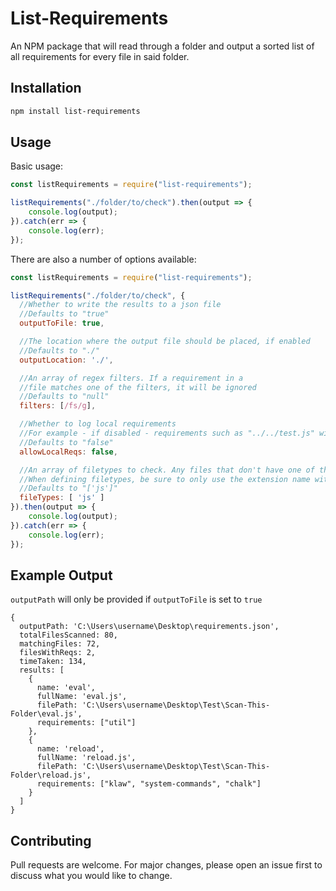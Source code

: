 
# List-Requirements

An NPM package that will read through a folder and output a sorted list of all requirements for every file in said folder.

## Installation

```bash
npm install list-requirements
```

## Usage

Basic usage:
```js
const listRequirements = require("list-requirements");

listRequirements("./folder/to/check").then(output => {
    console.log(output);
}).catch(err => {
    console.log(err);
});
```

There are also a number of options available:
```js
const listRequirements = require("list-requirements");

listRequirements("./folder/to/check", {
  //Whether to write the results to a json file
  //Defaults to "true"
  outputToFile: true,

  //The location where the output file should be placed, if enabled
  //Defaults to "./" 
  outputLocation: './',

  //An array of regex filters. If a requirement in a
  //file matches one of the filters, it will be ignored
  //Defaults to "null"
  filters: [/fs/g],

  //Whether to log local requirements
  //For example - if disabled - requirements such as "../../test.js" will be ignored
  //Defaults to "false"
  allowLocalReqs: false,

  //An array of filetypes to check. Any files that don't have one of these extensions will be ignored
  //When defining filetypes, be sure to only use the extension name without the "."
  //Defaults to "['js']"
  fileTypes: [ 'js' ]
}).then(output => {
    console.log(output);
}).catch(err => {
    console.log(err);
});

```

## Example Output
`outputPath` will only be provided if `outputToFile` is set to `true`
```
{
  outputPath: 'C:\Users\username\Desktop\requirements.json',
  totalFilesScanned: 80,
  matchingFiles: 72,
  filesWithReqs: 2,
  timeTaken: 134,
  results: [
    {
      name: 'eval',
      fullName: 'eval.js',
      filePath: 'C:\Users\username\Desktop\Test\Scan-This-Folder\eval.js',
      requirements: ["util"]
    },
    {
      name: 'reload',
      fullName: 'reload.js',
      filePath: 'C:\Users\username\Desktop\Test\Scan-This-Folder\reload.js',
      requirements: ["klaw", "system-commands", "chalk"]
    }
  ]
}
```

## Contributing
Pull requests are welcome. For major changes, please open an issue first to discuss what you would like to change.

